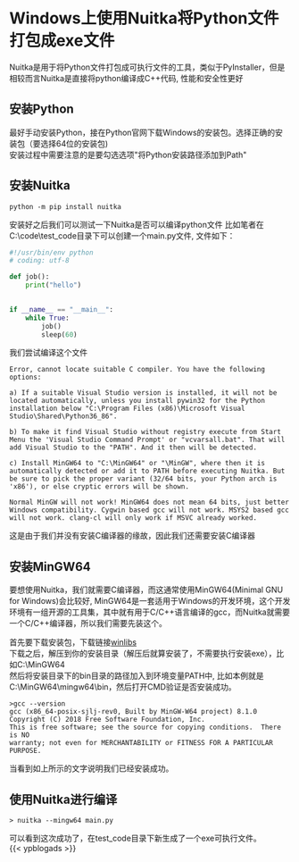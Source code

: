 # Windows上使用Nuitka将Python文件打包成exe文件

Nuitka是用于将Python文件打包成可执行文件的工具，类似于PyInstaller，但是相较而言Nuitka是直接将python编译成C++代码, 性能和安全性更好

## 安装Python
最好手动安装Python，接在Python官网下载Windows的安装包。选择正确的安装包（要选择64位的安装包)  
安装过程中需要注意的是要勾选选项"将Python安装路径添加到Path"
## 安装Nuitka
``` shell
python -m pip install nuitka
```  
安装好之后我们可以测试一下Nuitka是否可以编译python文件
比如笔者在C:\code\test_code目录下可以创建一个main.py文件, 文件如下：  
```python
#!/usr/bin/env python
# coding: utf-8

def job():
    print("hello")
    

if __name__ == "__main__":
    while True:
        job()
        sleep(60)
```
我们尝试编译这个文件  
``` shell
Error, cannot locate suitable C compiler. You have the following options:

a) If a suitable Visual Studio version is installed, it will not be located automatically, unless you install pywin32 for the Python installation below "C:\Program Files (x86)\Microsoft Visual Studio\Shared\Python36_86".

b) To make it find Visual Studio without registry execute from Start Menu the 'Visual Studio Command Prompt' or "vcvarsall.bat". That will add Visual Studio to the "PATH". And it then will be detected.

c) Install MinGW64 to "C:\MinGW64" or "\MinGW", where then it is automatically detected or add it to PATH before executing Nuitka. But be sure to pick the proper variant (32/64 bits, your Python arch is 'x86'), or else cryptic errors will be shown.

Normal MinGW will not work! MinGW64 does not mean 64 bits, just better Windows compatibility. Cygwin based gcc will not work. MSYS2 based gcc will not work. clang-cl will only work if MSVC already worked.
```  
这是由于我们并没有安装C编译器的缘故，因此我们还需要安装C编译器
## 安装MinGW64
要想使用Nuitka，我们就需要C编译器，而这通常使用MinGW64(Minimal GNU for Windows)会比较好, MinGW64是一套适用于Windows的开发环境，这个开发环境有一组开源的工具集，其中就有用于C/C++语言编译的gcc，而Nuitka就需要一个C/C++编译器，所以我们需要先装这个。

首先要下载安装包，下载链接[winlibs](https://winlibs.com/)  
下载之后，解压到你的安装目录（解压后就算安装了，不需要执行安装exe），比如C:\MinGW64  
然后将安装目录下的bin目录的路径加入到环境变量PATH中, 比如本例就是C:\MinGW64\mingw64\bin，然后打开CMD验证是否安装成功。
```shell
>gcc --version
gcc (x86_64-posix-sjlj-rev0, Built by MinGW-W64 project) 8.1.0
Copyright (C) 2018 Free Software Foundation, Inc.
This is free software; see the source for copying conditions.  There is NO
warranty; not even for MERCHANTABILITY or FITNESS FOR A PARTICULAR PURPOSE.
```
当看到如上所示的文字说明我们已经安装成功。
## 使用Nuitka进行编译
```shell
> nuitka --mingw64 main.py
```
可以看到这次成功了，在test_code目录下新生成了一个exe可执行文件。  
{{< ypblogads >}}
